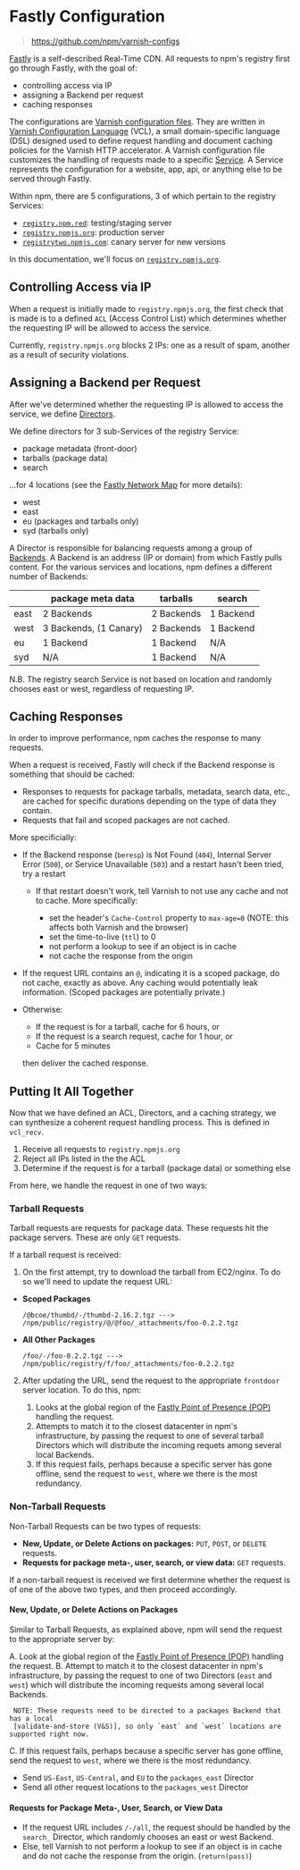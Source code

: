 # Fastly Configuration
> https://github.com/npm/varnish-configs

[Fastly] is a self-described Real-Time CDN. All requests
to npm's registry first go through Fastly, with the goal of:

- controlling access via IP
- assigning a Backend per request
- caching responses

The configurations are [Varnish configuration files].
They are written in [Varnish Configuration Language] (VCL), a
small domain-specific language (DSL) designed used to define
request handling and document caching policies for the Varnish
HTTP accelerator. A Varnish configuration file customizes the
handling of requests made to a specific [Service]. A Service
represents the configuration for a website, app, api, or
anything else to be served through Fastly.

Within npm, there are 5 configurations, 3 of which pertain to
the registry Services:

- [`registry.npm.red`]: testing/staging server
- [`registry.npmjs.org`]: production server
- [`registrytwo.npmjs.com`]: canary server for new versions

In this documentation, we'll focus on [`registry.npmjs.org`].

## Controlling Access via IP

When a request is initially made to `registry.npmjs.org`, the
first check that is made is to a defined `ACL` (Access Control
List) which determines whether the requesting IP will be allowed
to access the service.

Currently, `registry.npmjs.org` blocks 2 IPs: one as a result of
spam, another as a result of security violations.

## Assigning a Backend per Request

After we've determined whether the requesting IP is allowed to
access the service, we define [Directors].

We define directors for 3 sub-Services of the registry Service:

- package metadata (front-door)
- tarballs (package data)
- search

...for 4 locations (see the [Fastly Network Map] for more details):

- west
- east
- eu (packages and tarballs only)
- syd (tarballs only)

A Director is responsible for balancing requests among a group of
[Backends]. A Backend is an address (IP or domain) from which Fastly
pulls content. For the various services and locations, npm defines a
different number of Backends:

|       | package meta data       | tarballs    | search      |
|------ |------------------------ |------------ |-----------  |
| east  | 2 Backends              | 2 Backends  | 1 Backend   |
| west  | 3 Backends, (1 Canary)  | 2 Backends  | 1 Backend   |
| eu    | 1 Backend               | 1 Backend   | N/A         |
| syd   | N/A                     | 1 Backend   | N/A         |

N.B. The registry search Service is not based on location and randomly
chooses east or west, regardless of requesting IP.

## Caching Responses

In order to improve performance, npm caches the response to many requests.

When a request is received, Fastly will check if the Backend response is
something that should be cached:

- Responses to requests for package tarballs, metadata, search data, etc., 
are cached for specific durations depending on the type of data they 
contain. 
- Requests that fail and scoped packages are not cached. 

More specificially:

- If the Backend response (`beresp`) is Not Found (`404`), Internal Server
  Error (`500`), or Service Unavailable (`503`) and a restart hasn't been
  tried, try a restart

  - If that restart doesn't work, tell Varnish to not use any cache and not
    to cache. More specifically:

    - set the header's `Cache-Control` property to `max-age=0`
      (NOTE: this affects both Varnish and the browser)
    - set the time-to-live (`ttl`) to 0
    - not perform a lookup to see if an object is in cache
    - not cache the response from the origin

- If the request URL contains an `@`, indicating it is a scoped package,
  do not cache, exactly as above. Any caching would potentially leak 
  information. (Scoped packages are potentially private.)

- Otherwise:
  
  - If the request is for a tarball, cache for 6 hours, or
  - If the request is a search request, cache for 1 hour, or
  - Cache for 5 minutes

  then deliver the cached response.

## Putting It All Together

Now that we have defined an ACL, Directors, and a caching strategy, we can
synthesize a coherent request handling process. This is defined in `vcl_recv`.

  1. Receive all requests to `registry.npmjs.org`
  2. Reject all IPs listed in the the ACL
  3. Determine if the request is for a tarball (package data) or something else

From here, we handle the request in one of two ways:

### Tarball Requests

Tarball requests are requests for package data. These requests hit the 
package servers. These are only `GET` requests.

If a tarball request is received:
    
1. On the first attempt, try to download the tarball from EC2/nginx. To
  do so we'll need to update the request URL:

  - **Scoped Packages**

    ```
    /@bcoe/thumbd/-/thumbd-2.16.2.tgz ---> /npm/public/registry/@/@foo/_attachments/foo-0.2.2.tgz
    ```

  - **All Other Packages**

    ```
    /foo/-/foo-0.2.2.tgz ---> /npm/public/registry/f/foo/_attachments/foo-0.2.2.tgz
    ```

2. After updating the URL, send the request to the appropriate `frontdoor` server
   location. To do this, npm:

      1. Looks at the global region of the [Fastly Point of Presence (POP)] handling the request. 
      2. Attempts to match it to the closest datacenter in npm's infrastructure, by passing
        the request to one of several tarball Directors which will distribute the incoming requets
        among several local Backends.
      3. If this request fails, perhaps because a specific server has gone offline,
        send the request to `west`, where we there is the most redundancy.

### Non-Tarball Requests

Non-Tarball Requests can be two types of requests:

- **New, Update, or Delete Actions on packages:** `PUT`, `POST`, or `DELETE`
   requests.
- **Requests for package meta-, user, search, or view data:** `GET` requests.

If a non-tarball request is received we first determine whether the request is of
one of the above two types, and then proceed accordingly.

#### New, Update, or Delete Actions on Packages

Similar to Tarball Requests, as explained above, npm will send the request to
the appropriate server by:

  A. Look at the global region of the [Fastly Point of Presence (POP)] handling the request.
  B. Attempt to match it to the closest datacenter in npm's infrastructure, by passing
     the request to one of two Directors (`east` and `west`) which will distribute the
     incoming requests  among several local Backends.

     NOTE: These requests need to be directed to a packages Backend that has a local
     [validate-and-store (V&S)], so only `east` and `west` locations are supported right now.

  C. If this request fails, perhaps because a specific server has gone offline,
     send the request to `west`, where we there is the most redundancy.

- Send `US-East`, `US-Central`, and `EU` to the `packages_east` Director
- Send all other request locations to the `packages_west` Director 

#### Requests for Package Meta-, User, Search, or View Data

- If the request URL includes `/-/all`, the request should be handled by the
  `search_` Director, which randomly chooses an east or west Backend.
- Else, tell Varnish to not perform a lookup to see if an object is in cache and
  do not cache the response from the origin. (`return(pass)`)

[Fastly]: https://www.fastly.com/
[`registry.npm.red`]: https://github.com/npm/varnish-configs/tree/master/fastly/registry.npm.red
[`registry.npmjs.org`]: https://github.com/npm/varnish-configs/tree/master/fastly/registry.npmjs.org
[`registrytwo.npmjs.com`]: https://github.com/npm/varnish-configs/tree/master/fastly/registrytwo.npmjs.com
[Varnish Configuration Language]: http://varnish-cache.org/trac/wiki/VCL
[Directors]: https://docs.fastly.com/api/config#director
[Backends]: https://docs.fastly.com/api/config#backend
[Varnish configuration files]: https://docs.fastly.com/api/config#vcl
[Service]: https://docs.fastly.com/api/config#service
[Fastly Network Map]: https://www.fastly.com/network-map
[Fastly Point of Presence (POP)]: https://docs.fastly.com/guides/about-fastly-services/fastly-pop-locations
[validate-and-store (V&S)]: https://github.com/npm/validate-and-store
